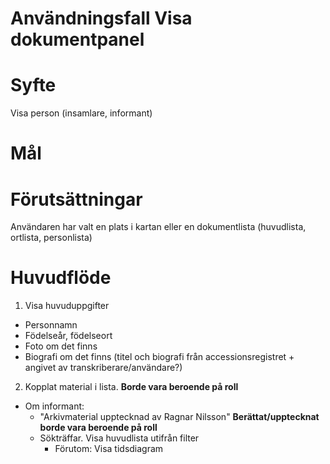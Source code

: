 # Användningsfall Visa dokumentpanel
# Syfte
Visa person (insamlare, informant)

# Mål

# Förutsättningar
Användaren har valt en plats i kartan eller en dokumentlista (huvudlista, ortlista, personlista)

# Huvudflöde
1. Visa huvuduppgifter
- Personnamn
- Födelseår, födelseort
- Foto om det finns
- Biografi om det finns (titel och biografi från accessionsregistret + angivet av transkriberare/användare?)
2. Kopplat material i lista. **Borde vara beroende på roll**
- Om informant:
  - "Arkivmaterial upptecknad av Ragnar Nilsson" **Berättat/upptecknat borde vara beroende på roll**
  - Sökträffar. Visa huvudlista utifrån filter
    - Förutom: Visa tidsdiagram



